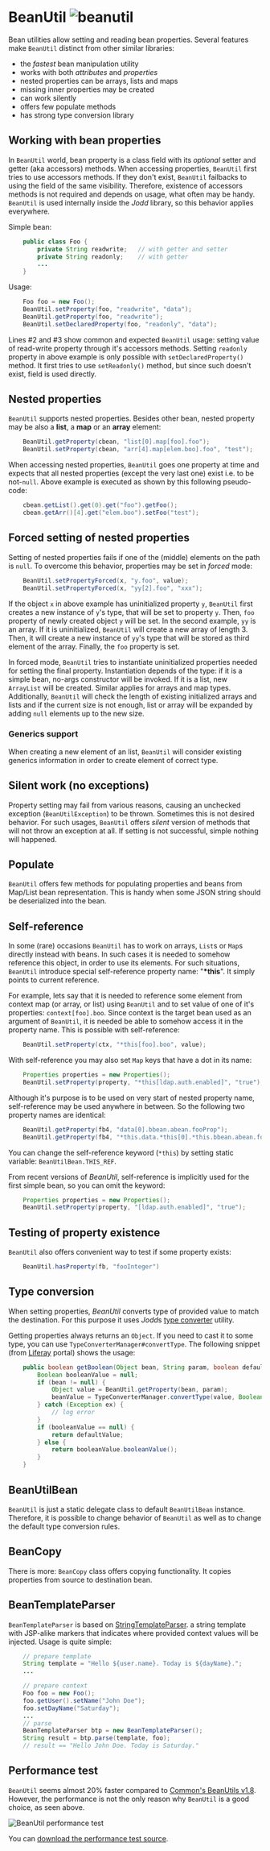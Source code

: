 # BeanUtil ![beanutil](/gfx/beanutil.png "BeanUtil")

Bean utilities allow setting and reading bean properties. Several
features make `BeanUtil` distinct from other similar libraries:

* the *fastest* bean manipulation utility
* works with both *attributes* and *properties*
* nested properties can be arrays, lists and maps
* missing inner properties may be created
* can work silently
* offers few populate methods
* has strong type conversion library

## Working with bean properties

In `BeanUtil` world, bean property is a class field with its *optional*
setter and getter (aka accessors) methods. When accessing properties,
`BeanUtil` first tries to use accessors methods. If they don't exist,
`BeanUtil` failbacks to using the field of the same visibility.
Therefore, existence of accessors methods is not required and depends on
usage, what often may be handy. `BeanUtil` is used internally inside
the *Jodd* library, so this behavior applies everywhere.

Simple bean:

~~~~~ java
    public class Foo {
    	private String readwrite;   // with getter and setter
    	private String readonly;    // with getter
    	...
    }
~~~~~

Usage:

~~~~~ java
    Foo foo = new Foo();
    BeanUtil.setProperty(foo, "readwrite", "data");
    BeanUtil.getProperty(foo, "readwrite");
    BeanUtil.setDeclaredProperty(foo, "readonly", "data");
~~~~~

Lines #2 and #3 show common and expected `BeanUtil` usage: setting value
of read-write property through it's accessors methods. Setting
`readonly` property in above example is only possible with
`setDeclaredProperty()` method. It first tries to use `setReadonly()`
method, but since such doesn't exist, field is used directly.

## Nested properties

`BeanUtil` supports nested properties. Besides other bean, nested
property may be also a **list**, a **map** or an **array** element:

~~~~~ java
    BeanUtil.getProperty(cbean, "list[0].map[foo].foo");
    BeanUtil.setProperty(cbean, "arr[4].map[elem.boo].foo", "test");
~~~~~

When accessing nested properties, `BeanUtil` goes one property at time
and expects that all nested properties (except the very last one) exist
i.e. to be not-`null`. Above example is executed as shown by this
following pseudo-code:

~~~~~ java
    cbean.getList().get(0).get("foo").getFoo();
    cbean.getArr()[4].get("elem.boo").setFoo("test");
~~~~~


## Forced setting of nested properties

Setting of nested properties fails if one of the (middle) elements on
the path is `null`. To overcome this behavior, properties may be set in
*forced* mode:

~~~~~ java
    BeanUtil.setPropertyForced(x, "y.foo", value);
    BeanUtil.setPropertyForced(x, "yy[2].foo", "xxx");
~~~~~

If the object `x` in above example has uninitialized property `y`,
`BeanUtil` first creates a new instance of `y`\'s type, that will be set
to property `y`. Then, `foo` property of newly created object `y` will
be set. In the second example, `yy` is an array. If it is uninitialized,
`BeanUtil` will create a new array of length 3. Then, it will create a
new instance of `yy`\'s type that will be stored as third element of the
array. Finally, the `foo` property is set.

In forced mode, `BeanUtil` tries to instantiate uninitialized properties
needed for setting the final property. Instantiation depends of the
type: if it is a simple bean, no-args constructor will be invoked. If it
is a list, new `ArrayList` will be created. Similar applies for arrays
and map types. Additionally, `BeanUtil` will check the length of
existing initialized arrays and lists and if the current size is not
enough, list or array will be expanded by adding `null` elements up to
the new size.

### Generics support

When creating a new element of an list, `BeanUtil` will consider
existing generics information in order to create element of correct
type.

## Silent work (no exceptions)

Property setting may fail from various reasons, causing an unchecked
exception (`BeanUtilException`) to be thrown. Sometimes this is not
desired behavior. For such usages, `BeanUtil` offers *silent* version of
methods that will not throw an exception at all. If setting is not
successful, simple nothing will happened.

## Populate

`BeanUtil` offers few methods for populating properties and beans from
Map/List bean representation. This is handy when some JSON string should
be deserialized into the bean.

## Self-reference

In some (rare) occasions `BeanUtil` has to work on arrays, `List`s or
`Map`s directly instead with beans. In such cases it is needed to
somehow reference this object, in order to use its elements. For such
situations, `BeanUtil` introduce special self-reference property name:
\"**\*this**\". It simply points to current reference.

For example, lets say that it is needed to reference some element from
context map (or array, or list) using `BeanUtil` and to set value of one
of it's properties: `context[foo].boo`. Since context is the target
bean used as an argument of `BeanUtil`, it is needed be able to somehow
access it in the property name. This is possible with self-reference:

~~~~~ java
    BeanUtil.setProperty(ctx, "*this[foo].boo", value);
~~~~~

With self-reference you may also set `Map` keys that have a dot in its name:

~~~~~ java
    Properties properties = new Properties();
    BeanUtil.setProperty(property, "*this[ldap.auth.enabled]", "true");
~~~~~

Although it's purpose is to be used on very start of nested property
name, self-reference may be used anywhere in between. So the following
two property names are identical:

~~~~~ java
    BeanUtil.getProperty(fb4, "data[0].bbean.abean.fooProp");
    BeanUtil.getProperty(fb4, "*this.data.*this[0].*this.bbean.abean.fooProp");
~~~~~

You can change the self-reference keyword (`*this`) by setting static
variable: `BeanUtilBean.THIS_REF`.

From recent versions of *BeanUtil*, self-reference is implicitly used
for the first simple bean, so you can omit the keyword:

~~~~~ java
    Properties properties = new Properties();
    BeanUtil.setProperty(property, "[ldap.auth.enabled]", "true");
~~~~~


## Testing of property existence

`BeanUtil` also offers convenient way to test if some property exists:

~~~~~ java
    BeanUtil.hasProperty(fb, "fooInteger")
~~~~~

## Type conversion

When setting properties, *BeanUtil* converts type of provided value to
match the destination. For this purpose it uses *Jodd*s [type converter](typeconverter.html) utility.

Getting properties always returns an `Object`. If you need to cast it to
some type, you can use `TypeConverterManager#convertType`. The following
snippet (from [Liferay](http://www.liferay.com) portal) shows the usage:

~~~~~ java
    public boolean getBoolean(Object bean, String param, boolean defaultValue) {
    	Boolean booleanValue = null;
    	if (bean != null) {
    		Object value = BeanUtil.getProperty(bean, param);
    		beanValue = TypeConverterManager.convertType(value, Boolean.class);
    	} catch (Exception ex) {
    		// log error
    	}
    	if (booleanValue == null) {
    		return defaultValue;
    	} else {
    		return booleanValue.booleanValue();
    	}
    }
~~~~~

## BeanUtilBean

`BeanUtil` is just a static delegate class to default `BeanUtilBean`
instance. Therefore, it is possible to change behavior of `BeanUtil` as
well as to change the default type conversion rules.

## BeanCopy

There is more: `BeanCopy` class offers copying functionality. It copies
properties from source to destination bean.

## BeanTemplateParser

`BeanTemplateParser` is based on
[StringTemplateParser](stringtemplateparser.html). a string template
with JSP-alike markers that indicates where provided context values will
be injected. Usage is quite simple:

~~~~~ java
    // prepare template
    String template = "Hello ${user.name}. Today is ${dayName}.";
    ...

    // prepare context
    Foo foo = new Foo();
    foo.getUser().setName("John Doe");
    foo.setDayName("Saturday");
    ...
    // parse
    BeanTemplateParser btp = new BeanTemplateParser();
    String result = btp.parse(template, foo);
    // result == "Hello John Doe. Today is Saturday."
~~~~~

## Performance test

`BeanUtil` seems almost 20% faster compared to
[Common's BeanUtils v1.8](http://commons.apache.org/beanutils/).
However, the performance is not the only reason why `BeanUtil` is a good choice, as seen above.

![BeanUtil performance test](beanutil-benchmark.png)

You can [download the performance test source](BeanUtilPerformanceTest.java).